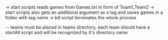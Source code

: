 -> start scripts reads games from Games.txt in form of Team1_Team2
-> start scripts also gets an additional argument as a tag and saves games in a
folder with tag name
-> kill script terminates the whole process

-- teams must be placed in teams directory, each team should have a startAll
script and will be recognized by it's directory name
